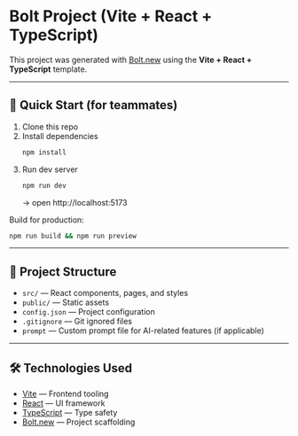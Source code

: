 # Bolt Project (Vite + React + TypeScript)

This project was generated with [Bolt.new](https://bolt.new) using the **Vite + React + TypeScript** template.

---

## 🚀 Quick Start (for teammates)
1. Clone this repo  
2. Install dependencies  
   ```bash
   npm install
   ```
3. Run dev server  
   ```bash
   npm run dev
   ```
   → open http://localhost:5173

Build for production:  
```bash
npm run build && npm run preview
```

---

## 📂 Project Structure
- `src/` — React components, pages, and styles  
- `public/` — Static assets  
- `config.json` — Project configuration  
- `.gitignore` — Git ignored files  
- `prompt` — Custom prompt file for AI-related features (if applicable)

---

## 🛠️ Technologies Used
- [Vite](https://vitejs.dev/) — Frontend tooling  
- [React](https://reactjs.org/) — UI framework  
- [TypeScript](https://www.typescriptlang.org/) — Type safety  
- [Bolt.new](https://bolt.new) — Project scaffolding  
